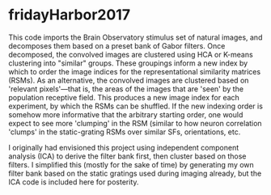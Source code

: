 # fridayHarbor2017

This code imports the Brain Observatory stimulus set of natural images, and decomposes them based on a preset bank of Gabor filters. Once decomposed, the convolved images are clustered using HCA or K-means clustering into "similar" groups. These groupings inform a new index by which to order the image indices for the representational similarity matrices (RSMs).
As an alternative, the convolved images are clustered based on 'relevant pixels'—that is, the areas of the images that are 'seen' by the population receptive field. This produces a new image index for each experiment, by which the RSMs can be shuffled.
If the new indexing order is somehow more informative that the arbitrary starting order, one would expect to see more 'clumping' in the RSM (similar to how neuron correlation 'clumps' in the static-grating RSMs over similar SFs, orientations, etc.

I originally had envisioned this project using independent component analysis (ICA) to derive the filter bank first, then cluster based on those filters. I simplified this (mostly for the sake of time) by generating my own filter bank based on the static gratings used during imaging already, but the ICA code is included here for posterity.
